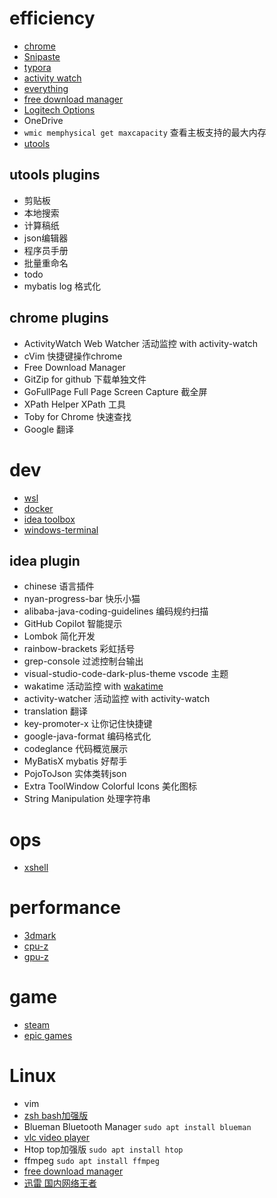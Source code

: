 # efficiency

- [chrome](https://www.google.com/chrome/)
- [Snipaste](https://www.snipaste.com/)
- [typora](https://typora.io/)
- [activity watch](https://activitywatch.net/)
- [everything](https://www.voidtools.com/support/everything/)
- [free download manager](https://www.freedownloadmanager.org/zh/)
- [Logitech Options](https://www.logitech.com.cn/zh-cn/software/options.html)
- OneDrive
- `wmic memphysical get maxcapacity` 查看主板支持的最大内存
- [utools](https://u.tools/)

## utools plugins

- 剪贴板
- 本地搜索
- 计算稿纸
- json编辑器
- 程序员手册
- 批量重命名
- todo
- mybatis log 格式化

## chrome plugins

- ActivityWatch Web Watcher 活动监控 with activity-watch
- cVim 快捷键操作chrome
- Free Download Manager
- GitZip for github 下载单独文件
- GoFullPage Full Page Screen Capture 截全屏
- XPath Helper XPath 工具
- Toby for Chrome 快速查找
- Google 翻译

# dev

- [wsl](https://docs.microsoft.com/en-us/windows/wsl/install)
- [docker](https://docs.docker.com/get-started/)
- [idea toolbox](https://www.jetbrains.com/toolbox-app/)
- [windows-terminal](https://apps.microsoft.com/store/detail/windows-terminal/9N0DX20HK701?hl=zh-cn&gl=CN)

## idea plugin

- chinese 语言插件
- nyan-progress-bar 快乐小猫
- alibaba-java-coding-guidelines 编码规约扫描
- GitHub Copilot 智能提示
- Lombok 简化开发
- rainbow-brackets 彩虹括号
- grep-console 过滤控制台输出
- visual-studio-code-dark-plus-theme vscode 主题
- wakatime 活动监控 with [wakatime](https://wakatime.com/)
- activity-watcher 活动监控 with activity-watch
- translation 翻译
- key-promoter-x 让你记住快捷键
- google-java-format 编码格式化
- codeglance 代码概览展示
- MyBatisX mybatis 好帮手
- PojoToJson 实体类转json
- Extra ToolWindow Colorful Icons 美化图标
- String Manipulation 处理字符串

# ops

- [xshell](https://www.netsarang.com/en/free-for-home-school/)

# performance

- [3dmark](https://www.3dmark.com/zh-hans/)
- [cpu-z](https://www.cpuid.com/softwares/cpu-z.html)
- [gpu-z](https://www.techpowerup.com/gpuz/)

# game

- [steam](https://store.steampowered.com/)
- [epic games](https://store.epicgames.com/zh-CN/)

# Linux

- vim
- [zsh bash加强版](https://ohmyz.sh/)
- Blueman Bluetooth Manager `sudo apt install blueman`
- [vlc video player](https://www.videolan.org/vlc/download-ubuntu.html)
- Htop top加强版 `sudo apt install htop`
- ffmpeg `sudo apt install ffmpeg`
- [free download manager](https://www.freedownloadmanager.org/zh/)
- [迅雷 国内网络王者](https://github.com/Xinkai/XwareDesktop)
